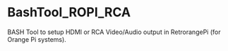 # BashTool_ROPI_RCA
BASH Tool to setup HDMI or RCA Video/Audio output in RetrorangePi (for Orange Pi systems).
